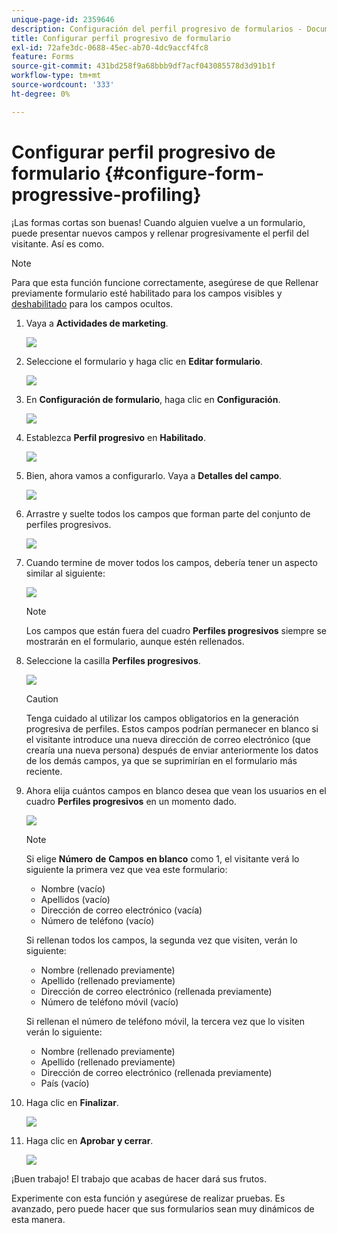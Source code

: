 ```yaml
---
unique-page-id: 2359646
description: Configuración del perfil progresivo de formularios - Documentos de Marketo - Documentación del producto
title: Configurar perfil progresivo de formulario
exl-id: 72afe3dc-0688-45ec-ab70-4dc9accf4fc8
feature: Forms
source-git-commit: 431bd258f9a68bbb9df7acf043085578d3d91b1f
workflow-type: tm+mt
source-wordcount: '333'
ht-degree: 0%

---
```


# Configurar perfil progresivo de formulario {#configure-form-progressive-profiling}

¡Las formas cortas son buenas! Cuando alguien vuelve a un formulario, puede presentar nuevos campos y rellenar progresivamente el perfil del visitante. Así es como.

>[!NOTE]
>
>Para que esta función funcione correctamente, asegúrese de que Rellenar previamente formulario esté habilitado para los campos visibles y [deshabilitado](/help/marketo/product-docs/demand-generation/forms/form-fields/disable-pre-fill-for-a-form-field.md) para los campos ocultos.

1. Vaya a **Actividades de marketing**.

   ![](assets/ma-1.png)

1. Seleccione el formulario y haga clic en **Editar formulario**.

   ![](assets/image2014-9-15-12-3a31-3a20.png)

1. En **Configuración de formulario**, haga clic en **Configuración**.

   ![](assets/image2014-9-15-12-3a31-3a29.png)

1. Establezca **Perfil progresivo** en **Habilitado**.

   ![](assets/image2014-9-15-12-3a31-3a47.png)

1. Bien, ahora vamos a configurarlo. Vaya a **Detalles del campo**.

   ![](assets/image2014-9-15-12-3a31-3a55.png)

1. Arrastre y suelte todos los campos que forman parte del conjunto de perfiles progresivos.

   ![](assets/image2014-9-15-12-3a32-3a3.png)

1. Cuando termine de mover todos los campos, debería tener un aspecto similar al siguiente:

   ![](assets/image2014-9-15-12-3a32-3a12.png)

   >[!NOTE]
   >
   >Los campos que están fuera del cuadro **Perfiles progresivos** siempre se mostrarán en el formulario, aunque estén rellenados.

1. Seleccione la casilla **Perfiles progresivos**.

   ![](assets/image2014-9-15-12-3a32-3a19.png)

   >[!CAUTION]
   >
   >Tenga cuidado al utilizar los campos obligatorios en la generación progresiva de perfiles. Estos campos podrían permanecer en blanco si el visitante introduce una nueva dirección de correo electrónico (que crearía una nueva persona) después de enviar anteriormente los datos de los demás campos, ya que se suprimirían en el formulario más reciente.

1. Ahora elija cuántos campos en blanco desea que vean los usuarios en el cuadro **Perfiles progresivos** en un momento dado.

   ![](assets/image2014-9-15-12-3a32-3a26.png)

   >[!NOTE]
   >
   >Si elige **Número** **de** **Campos** **en blanco** como 1, el visitante verá lo siguiente la primera vez que vea este formulario:
   >
   >* Nombre (vacío)
   >* Apellidos (vacío)
   >* Dirección de correo electrónico (vacía)
   >* Número de teléfono (vacío)
   >
   >Si rellenan todos los campos, la segunda vez que visiten, verán lo siguiente:
   >
   >* Nombre (rellenado previamente)
   >* Apellido (rellenado previamente)
   >* Dirección de correo electrónico (rellenada previamente)
   >* Número de teléfono móvil (vacío)
   >
   >Si rellenan el número de teléfono móvil, la tercera vez que lo visiten verán lo siguiente:
   >
   >* Nombre (rellenado previamente)
   >* Apellido (rellenado previamente)
   >* Dirección de correo electrónico (rellenada previamente)
   >* País (vacío)

1. Haga clic en **Finalizar**.

   ![](assets/image2014-9-15-12-3a33-3a35.png)

1. Haga clic en **Aprobar y cerrar**.

   ![](assets/image2014-9-15-12-3a33-3a45.png)

¡Buen trabajo! El trabajo que acabas de hacer dará sus frutos.

Experimente con esta función y asegúrese de realizar pruebas. Es avanzado, pero puede hacer que sus formularios sean muy dinámicos de esta manera.
